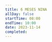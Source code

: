 ```yaml
---
title: 6 MESES NINA
allDay: false
startTime: 08:00
endTime: 10:00
date: 2023-11-14
completed:
---
```


